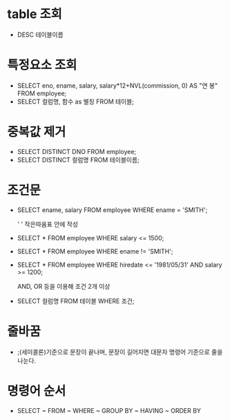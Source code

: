 # table 조회
 * DESC 테이블이름

# 특정요소 조회
 * SELECT eno, ename, salary, salary*12+NVL(commission, 0) AS "연 봉" FROM employee;
 * SELECT 컬럼명, 함수 as 별칭 FROM 테이블;

# 중복값 제거
 * SELECT DISTINCT DNO FROM employee;
 * SELECT DISTINCT 컬럼명 FROM 테이블이름;

# 조건문
 * SELECT ename, salary FROM employee WHERE ename = 'SMITH';

    ' ' 작은따옴표 안에 작성  
 * SELECT * FROM employee WHERE salary <= 1500;
 * SELECT * FROM employee WHERE ename != 'SMITH';
 * SELECT * FROM employee WHERE hiredate <= '1981/05/31' AND salary >= 1200;
 
    AND, OR 등을 이용해 조건 2개 이상
 * SELECT 컬럼명 FROM 테이블 WHERE 조건;

# 줄바꿈
 * ;(세미콜론)기준으로 문장이 끝나며, 문장이 길어지면 대문자 명령어 기준으로 줄을 나눈다.


# 명령어 순서
 * SELECT ~ FROM ~ WHERE ~ GROUP BY ~ HAVING ~ ORDER BY
